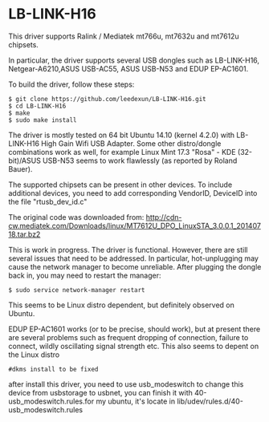 # LB-LINK-H16
This driver supports Ralink / Mediatek mt766u, mt7632u and mt7612u chipsets.

In particular, the driver supports several USB dongles such as LB-LINK-H16, Netgear-A6210,ASUS USB-AC55, ASUS USB-N53 and EDUP EP-AC1601. 

To build the driver, follow these steps:

    $ git clone https://github.com/leedexun/LB-LINK-H16.git
    $ cd LB-LINK-H16
    $ make
    $ sudo make install

The driver is mostly tested on 64 bit Ubuntu 14.10 (kernel 4.2.0) with LB-LINK-H16 High Gain Wifi USB Adapter. 
Some other distro/dongle combinations work as well, for example
Linux Mint 17.3 "Rosa" - KDE (32-bit)/ASUS USB-N53 seems to work flawlessly
(as reported by Roland Bauer).

The supported chipsets can be present in other devices. To include additional 
devices, you need to add corresponding VendorID, DeviceID into the file 
"rtusb_dev_id.c"

The original code was downloaded from: 
http://cdn-cw.mediatek.com/Downloads/linux/MT7612U_DPO_LinuxSTA_3.0.0.1_20140718.tar.bz2

This is work in progress. The driver is functional. However, there are still
several issues that need to be addressed. In particular, hot-unplugging may
cause the network manager to become unreliable. After plugging the dongle back in, 
you may need to restart the manager:

    $ sudo service network-manager restart

This seems to be Linux distro dependent, but definitely observed on Ubuntu.

EDUP EP-AC1601 works (or to be precise, should work), but at present there are
several problems such as frequent dropping of connection, failure to connect, wildly 
oscillating signal strength etc. This also seems to depent on the Linux distro

	#dkms install to be fixed

after install this driver, you need to use usb_modeswitch to change this device from usbstorage to usbnet, you can finish it with 40-usb_modeswitch.rules.for my ubuntu, it's locate in lib/udev/rules.d/40-usb_modeswitch.rules

